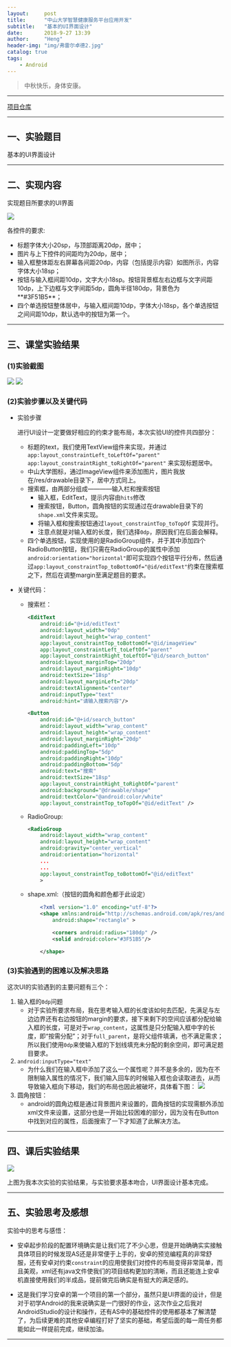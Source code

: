 ```yaml
---
layout:     post
title:      "中山大学智慧健康服务平台应用开发"
subtitle:   "基本的UI界面设计"
date:       2018-9-27 13:39
author:     "Heng"
header-img: "img/弗雷尔卓德2.jpg"
catalog: true
tags:
    - Android
---
```


>中秋快乐，身体安康。

---

[项目仓库](https://gitee.com/ClearLoveH/PersonalProject1)

---
## 一、实验题目 
基本的UI界面设计

---

## 二、实现内容

实现题目所要求的UI界面
  
![](/img/in-post/post-Android/lab1/截图/preview.jpg)

各控件的要求:

- 标题字体大小20sp，与顶部距离20dp，居中；
- 图片与上下控件的间距均为20dp，居中；
- 输入框整体距左右屏幕各间距20dp，内容（包括提示内容）如图所示，内容字体大小18sp；
- 按钮与输入框间距10dp，文字大小18sp。按钮背景框左右边框与文字间距10dp，上下边框与文字间距5dp，圆角半径180dp，背景色为**#3F51B5**；
- 四个单选按钮整体居中，与输入框间距10dp，字体大小18sp，各个单选按钮之间间距10dp，默认选中的按钮为第一个。

---

## 三、课堂实验结果
### (1)实验截图
  
![](/img/in-post/post-Android/lab1/截图/lab1_week4_1.png)
![](/img/in-post/post-Android/lab1/截图/lab1_week4_3.png)

### (2)实验步骤以及关键代码

- 实验步骤

    进行UI设计一定要做好相应的约束才能布局，本次实验UI的控件共四部分：
    - 标题的text，我们使用TextView组件来实现，并通过
    `app:layout_constraintLeft_toLeftOf="parent"`
    `app:layout_constraintRight_toRightOf="parent"`
        来实现标题居中。
    - 中山大学图标，通过ImageView组件来添加图片，图片我放在/res/drawable目录下，居中方式同上。
    - 搜索框，由两部分组成————输入栏和搜索按钮
        - 输入框，EditText，提示内容由`hits`修改
        - 搜索按钮，Button，圆角按钮的实现通过在drawable目录下的`shape.xml`文件来实现。
        - 将输入框和搜索按钮通过`layout_constraintTop_toTopOf` 实现并行。
        - 注意点就是对输入框的长度，我们选择`0dp`，原因我们在后面会解释。
    - 四个单选按钮，实现使用的是RadioGroup组件，并于其中添加四个RadioButton按钮，我们只需在RadioGroup的属性中添加`android:orientation="horizontal"`即可实现四个按钮平行分布，然后通过`app:layout_constraintTop_toBottomOf="@id/editText"`约束在搜索框之下，然后在调整margin至满足题目的要求。

- 关键代码：

    - 搜索栏：
        ```xml
        <EditText
            android:id="@+id/editText"
            android:layout_width="0dp"
            android:layout_height="wrap_content"
            app:layout_constraintTop_toBottomOf="@id/imageView"
            app:layout_constraintLeft_toLeftOf="parent"
            app:layout_constraintRight_toLeftOf="@id/search_button"
            android:layout_marginTop="20dp"
            android:layout_marginRight="10dp"
            android:textSize="18sp"
            android:layout_marginLeft="20dp"
            android:textAlignment="center"
            android:inputType="text"
            android:hint="请输入搜索内容"/>

        <Button
            android:id="@+id/search_button"
            android:layout_width="wrap_content"
            android:layout_height="wrap_content"
            android:layout_marginRight="20dp"
            android:paddingLeft="10dp"
            android:paddingTop="5dp"
            android:paddingRight="10dp"
            android:paddingBottom="5dp"
            android:text="搜索"
            android:textSize="18sp"
            app:layout_constraintRight_toRightOf="parent"
            android:background="@drawable/shape"
            android:textColor="@android:color/white"
            app:layout_constraintTop_toTopOf="@id/editText" />
        ```

    - RadioGroup:
        ```xml
        <RadioGroup
            android:layout_width="wrap_content"
            android:layout_height="wrap_content"
            android:gravity="center_vertical"
            android:orientation="horizontal"
            ...
            ...
            app:layout_constraintTop_toBottomOf="@id/editText"
            >
        ```

    - shape.xml:（按钮的圆角和颜色都于此设定）
        ```xml
            <?xml version="1.0" encoding="utf-8"?>
            <shape xmlns:android="http://schemas.android.com/apk/res/android"
                android:shape="rectangle" >

                <corners android:radius="180dp" />
                <solid android:color="#3F51B5"/>

            </shape>
        ```


### (3)实验遇到的困难以及解决思路

这次UI的实验遇到的主要问题有三个：
1. 输入框的`0dp`问题
    - 对于实验所要求布局，我在思考输入框的长度该如何去匹配，先满足与左边边界还有右边按钮的margin的要求，接下来剩下的空间应该都分配给输入框的长度，可是对于`wrap_content`，这属性是只分配输入框中字的长度，即“按需分配”；对于`full_parent`，是将父组件填满，也不满足需求；所以我们使用`0dp`来使输入框的下划线填充未分配的剩余空间，即可满足题目要求。
2. `android:inputType="text"`
    - 为什么我们在输入框中添加了这么一个属性呢？并不是多余的，因为在不限制输入属性的情况下，我们输入回车的时候输入框也会读取进去，从而导致输入框向下移动，我们的布局也因此被破坏，具体看下图：
    ![](/img/in-post/post-Android/lab1/截图/lab1_week4_2.png)
3. 圆角按钮：
    - android的圆角边框是通过背景图片来设置的，圆角按钮的实现需额外添加xml文件来设置，这部分也是一开始比较困难的部分，因为没有在Button中找到对应的属性，后面搜索了一下才知道了此解决方法。

---

## 四、课后实验结果

  ![](/img/in-post/post-Android/lab1/截图/lab1_week4_1.png)

  上图为我本次实验的实验结果，与实验要求基本吻合，UI界面设计基本完成。

---

## 五、实验思考及感想

实验中的思考与感悟：

- 安卓起步阶段的配置环境确实是让我们花了不少心思，但是开始确确实实接触具体项目的时候发现AS还是非常便于上手的，安卓的预览编程真的非常舒服，还有安卓对约束`constraint`的应用使我们对控件的布局变得非常简单，而且美观，xml还有java文件使我们的项目结构更加的清晰，而且还能连上安卓机直接使用我们的半成品，提前做完后确实是有挺大的满足感的。   

- 这是我们学习安卓的第一个项目的第一个部分，虽然只是UI界面的设计，但是对于初学Android的我来说确实是一门很好的作业，这次作业之后我对AndroidStudio的设计和操作，还有AS中的基础控件的使用都基本了解清楚了，为后续更难的其他安卓编程打好了坚实的基础，希望后面的每一周任务都能如此一样提前完成，继续加油。

---

